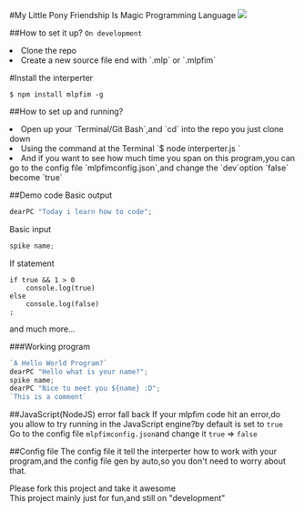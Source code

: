 #My Little Pony Friendship Is Magic Programming Language
<img src="http://orig09.deviantart.net/8bfc/f/2013/167/4/f/daring_dash_by_foxxarius-d69cjg9.png" />

##How to set it up? `On development`
<li>Clone the repo</li>
<li>Create a new source file end with `.mlp` or `.mlpfim`</li>

#Install the interperter
```
$ npm install mlpfim -g
```

##How to set up and running?
<li>Open up your `Terminal/Git Bash`,and `cd` into the repo you just clone down</li>
<li>Using the command at the Terminal `$ node interperter.js <mlpSourceFile>`</li>
<li>And if you want to see how much time you span on this program,you can go to the config file `mlpfimconfig.json`,and change the `dev`option `false` become `true`</li>

##Demo code
Basic output
```javascript
dearPC "Today i learn how to code";
```

Basic input
```javascript
spike name;
```

If statement
```
if true && 1 > 0
    console.log(true)
else
    console.log(false)
;
```
and much more...

###Working program
```javascript
`A Hello World Program?`
dearPC "Hello what is your name?";
spike name;
dearPC "Nice to meet you ${name} :D";
`This is a comment`
```

##JavaScript(NodeJS) error fall back
If your mlpfim code hit an error,do you allow to try running in the JavaScript engine?by default is set to `true`<br>
Go to the config file `mlpfimconfig.json`and change it `true` => `false`

##Config file
The config file it tell the interperter how to work with your program,and the config file gen by auto,so you don't need to worry about that.

Please fork this project and take it awesome<br>
This project mainly just for fun,and still on "development"
